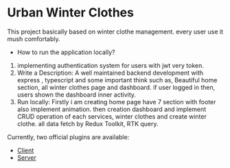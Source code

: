 # Urban Winter Clothes

This project basically based on winter clothe management. every user use it mush comfortably.

- How to run the application locally?
1. implementing authentication system for users with jwt very token.
2. Write a Description: A well maintained backend development with  express , typescript and some important think such as, Beautiful home section, all winter clothes page and dashboard. if user logged in then, users shown the dashboard inner activity.
3. Run locally: Firstly i am creating home page have 7 section with footer also implement animation. then creation   dashboard and implement CRUD operation of each services, winter clothes and create winter clothe. all data fetch by Redux Toolkit, RTK query.


Currently, two official plugins are available:

- [Client](https://urban-winter-clothe.web.app/)
- [Server](https://l2-b2-frontend-path-assignment-6-server-starter-pack-seven.vercel.app/api)